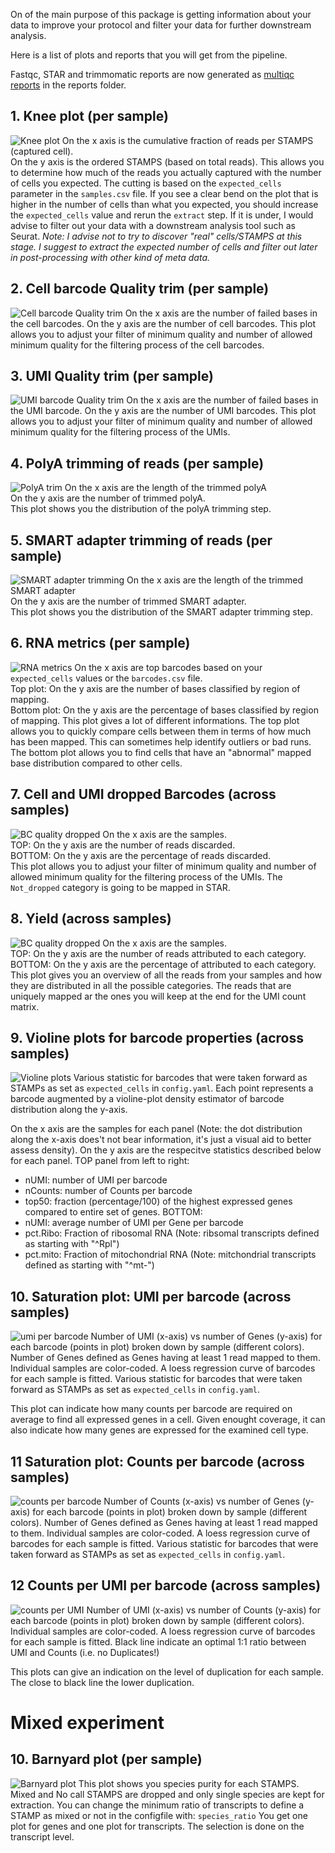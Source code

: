 On of the main purpose of this package is getting information about your data to improve your protocol and filter your data for further downstream analysis.


Here is a list of plots and reports that you will get from the pipeline.

Fastqc, STAR and trimmomatic reports are now generated as [multiqc reports](http://multiqc.info/docs/#using-multiqc-reports) in the reports folder.


## 1. Knee plot (per sample)
![Knee plot](images/sample1_knee_plot.png)
On the x axis is the cumulative fraction of reads per STAMPS (captured cell).  
On the y axis is the ordered STAMPS (based on total reads).
This allows you to determine how much of the reads you actually captured with the number of cells you expected.
The cutting is based on the `expected_cells` parameter in the `samples.csv` file.
If you see a clear bend on the plot that is higher in the number of cells than what you expected, you should increase the `expected_cells` value and rerun the `extract` step. If it is under, I would advise to filter out your data with a downstream analysis tool such as Seurat.
*Note: I advise not to try to discover "real" cells/STAMPS at this stage. I suggest to extract the expected number of cells and filter out later in post-processing with other kind of meta data.* 


## 2. Cell barcode Quality trim (per sample)
![Cell barcode Quality trim](images/sample1_CELL_dropped.png)
On the x axis are the number of failed bases in the cell barcodes.
On the y axis are the number of cell barcodes.
This plot allows you to adjust your filter of minimum quality and number of allowed minimum quality for the filtering process of the cell barcodes.

## 3. UMI Quality trim (per sample)
![UMI barcode Quality trim](images/sample1_UMI_dropped.png)
On the x axis are the number of failed bases in the UMI barcode.
On the y axis are the number of UMI barcodes.
This plot allows you to adjust your filter of minimum quality and number of allowed minimum quality for the filtering process of the UMIs.

## 4. PolyA trimming of reads (per sample)
![PolyA trim](images/sample1_polya_trimmed.png)
On the x axis are the length of the trimmed polyA  
On the y axis are the number of trimmed polyA.  
This plot shows you the distribution of the polyA trimming step.

## 5. SMART adapter trimming of reads (per sample)
![SMART adapter trimming](images/sample1_start_trim.png)
On the x axis are the length of the trimmed SMART adapter  
On the y axis are the number of trimmed SMART adapter.  
This plot shows you the distribution of the SMART adapter trimming step.


## 6. RNA metrics (per sample)
![RNA metrics](images/sample1_rna_metrics.png)
On the x axis are top barcodes based on your `expected_cells` values or the `barcodes.csv` file.  
Top plot: On the y axis are the number of bases classified by region of mapping.  
Bottom plot: On the y axis are the percentage of bases classified by region of mapping.
This plot gives a lot of different informations. The top plot allows you to quickly compare cells between them in terms of how much has been mapped. This can sometimes help identify outliers or bad runs.
The bottom plot allows you to find cells that have an "abnormal" mapped base distribution compared to other cells.

## 7. Cell and UMI dropped Barcodes (across samples)
![BC quality dropped](images/BC_drop.png)
On the x axis are the samples.  
TOP: On the y axis are the number of reads discarded.  
BOTTOM: On the y axis are the percentage of reads discarded.  
This plot allows you to adjust your filter of minimum quality and number of allowed minimum quality for the filtering process of the UMIs. The `Not_dropped` category is going to be mapped in STAR.

## 8. Yield (across samples)
![BC quality dropped](images/yield.png)
On the x axis are the samples.  
TOP: On the y axis are the number of reads attributed to each category.
BOTTOM: On the y axis are the percentage of attributed to each category.
This plot gives you an overview of all the reads from your samples and how they are distributed in all the possible categories. The reads that are uniquely mapped ar the ones you will keep at the end for the UMI count matrix.

## 9. Violine plots for barcode properties (across samples)
![Violine plots](images/mac_violinplots_comparison_UMI.png)
Various statistic for barcodes that were taken forward as STAMPs as set as `expected_cells` in `config.yaml`.
Each point represents a barcode augmented by a violine-plot density estimator of barcode distribution along the y-axis.

On the x axis are the samples for each panel (Note: the dot distribution along the x-axis does't not bear information, it's just a visual aid to better assess density).
On the y axis are the respecitve statistics described below for each panel.
TOP panel from left to right: 
- nUMI: number of UMI per barcode
- nCounts: number of Counts per barcode
- top50: fraction (percentage/100) of the highest expressed genes compared to entire set of genes. 
BOTTOM: 
- nUMI: average number of UMI per Gene per barcode
- pct.Ribo: Fraction of ribosomal RNA (Note: ribsomal transcripts defined as starting with "^Rpl")
- pct.mito: Fraction of mitochondrial RNA (Note: mitchondrial transcripts defined as starting with "^mt-")

## 10. Saturation plot: UMI per barcode (across samples)
![umi per barcode](images/mac_UMI_vs_gene.png)
Number of UMI (x-axis) vs number of Genes (y-axis) for each barcode (points in plot) broken down by sample (different colors). 
Number of Genes defined as Genes having at least 1 read mapped to them.
Individual samples are color-coded. A loess regression curve of barcodes for each sample is fitted. 
Various statistic for barcodes that were taken forward as STAMPs as set as `expected_cells` in `config.yaml`.

This plot can indicate how many counts per barcode are required on average to find all expressed genes in a cell.
Given enought coverage, it can also indicate how many genes are expressed for the examined cell type.

## 11 Saturation plot: Counts per barcode (across samples)
![counts per barcode](images/mac_Counts_vs_gene.png)
Number of Counts (x-axis) vs number of Genes (y-axis) for each barcode (points in plot) broken down by sample (different colors). 
Number of Genes defined as Genes having at least 1 read mapped to them.
Individual samples are color-coded. A loess regression curve of barcodes for each sample is fitted. 
Various statistic for barcodes that were taken forward as STAMPs as set as `expected_cells` in `config.yaml`.

## 12 Counts per UMI per barcode (across samples)
![counts per UMI](images/mac_UMI_vs_counts.png)
Number of UMI (x-axis) vs number of Counts (y-axis) for each barcode (points in plot) broken down by sample (different colors). 
Individual samples are color-coded. A loess regression curve of barcodes for each sample is fitted. 
Black line indicate an optimal 1:1 ratio between UMI and Counts (i.e. no Duplicates!)

This plots can give an indication on the level of duplication for each sample. The close to black line the lower duplication.

# Mixed experiment

## 10. Barnyard plot (per sample)
![Barnyard plot](images/hum_mus_species_plot_transcripts.png)
This plot shows you species purity for each STAMPS. Mixed and No call STAMPS are dropped and only single species are kept for extraction.
You can change the minimum ratio of transcripts to define a STAMP as mixed or not in the configfile with: `species_ratio`
You get one plot for genes and one plot for transcripts. The selection is done on the transcript level.
